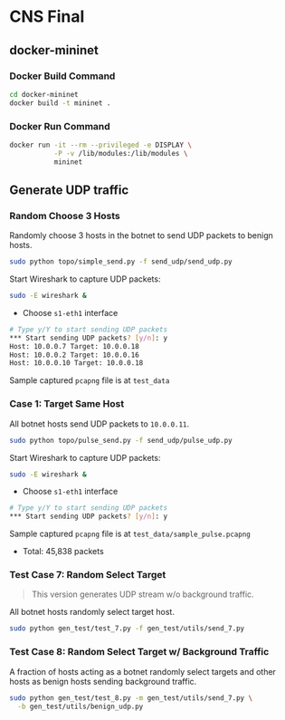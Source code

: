 # CNS Final

## docker-mininet

### Docker Build Command

```bash
cd docker-mininet
docker build -t mininet .
```

### Docker Run Command

```bash
docker run -it --rm --privileged -e DISPLAY \
           -P -v /lib/modules:/lib/modules \
           mininet
```

## Generate UDP traffic

### Random Choose 3 Hosts

Randomly choose 3 hosts in the botnet to send UDP packets to benign hosts.

```bash
sudo python topo/simple_send.py -f send_udp/send_udp.py
```

Start Wireshark to capture UDP packets:

```bash
sudo -E wireshark &
```

- Choose `s1-eth1` interface

```bash
# Type y/Y to start sending UDP packets
*** Start sending UDP packets? [y/n]: y
Host: 10.0.0.7 Target: 10.0.0.18
Host: 10.0.0.2 Target: 10.0.0.16
Host: 10.0.0.10 Target: 10.0.0.18
```

Sample captured `pcapng` file is at `test_data`

### Case 1: Target Same Host

All botnet hosts send UDP packets to `10.0.0.11`.

```bash
sudo python topo/pulse_send.py -f send_udp/pulse_udp.py
```

Start Wireshark to capture UDP packets:

```bash
sudo -E wireshark &
```

- Choose `s1-eth1` interface

```bash
# Type y/Y to start sending UDP packets
*** Start sending UDP packets? [y/n]: y
```

Sample captured `pcapng` file is at `test_data/sample_pulse.pcapng`

- Total: 45,838 packets

### Test Case 7: Random Select Target

> This version generates UDP stream w/o background traffic.

All botnet hosts randomly select target host.

```bash
sudo python gen_test/test_7.py -f gen_test/utils/send_7.py
```

### Test Case 8: Random Select Target w/ Background Traffic

A fraction of hosts acting as a botnet randomly select targets and other hosts as benign hosts sending background traffic.

```bash
sudo python gen_test/test_8.py -m gen_test/utils/send_7.py \
  -b gen_test/utils/benign_udp.py
```

